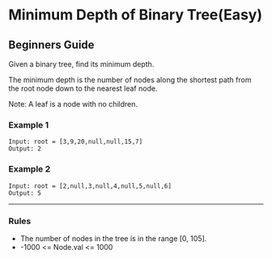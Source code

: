 # Minimum Depth of Binary Tree(Easy)

## Beginners Guide

Given a binary tree, find its minimum depth.

The minimum depth is the number of nodes along the shortest path from the root node down to the nearest leaf node.

Note: A leaf is a node with no children.

### Example 1

```go=
Input: root = [3,9,20,null,null,15,7]
Output: 2
```

### Example 2

```go=
Input: root = [2,null,3,null,4,null,5,null,6]
Output: 5
```

---

### Rules

* The number of nodes in the tree is in the range [0, 105].
* -1000 <= Node.val <= 1000
